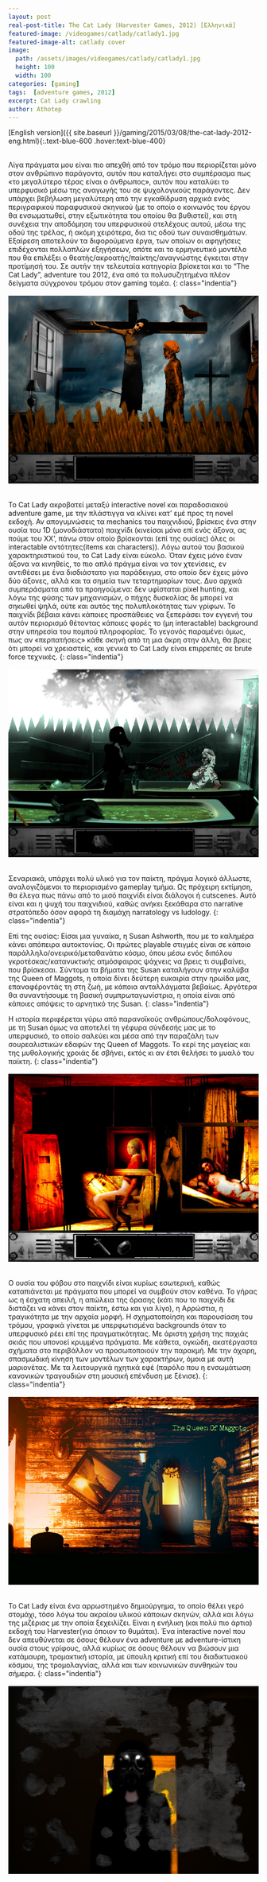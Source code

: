 ```yaml
---
layout: post
real-post-title: The Cat Lady (Harvester Games, 2012) [Ελληνικά]
featured-image: /videogames/catlady/catlady1.jpg
featured-image-alt: catlady cover
image:
  path: /assets/images/videogames/catlady/catlady1.jpg
  height: 100
  width: 100
categories: [gaming]
tags:  [adventure games, 2012]
excerpt: Cat Lady crawling
author: Athotep
---
```


[English version]({{ site.baseurl }}/gaming/2015/03/08/the-cat-lady-2012-eng.html){:.text-blue-600 .hover:text-blue-400}  
<br>

Λίγα πράγματα μου είναι πιο απεχθή από τον τρόμο που περιορίζεται μόνο στον ανθρώπινο παράγοντα, αυτόν που καταλήγει στο συμπέρασμα πως «το μεγαλύτερο τέρας είναι ο άνθρωπος», αυτόν που καταλύει το υπερφυσικό μέσω της αναγωγής του σε ψυχολογικούς παράγοντες. Δεν υπάρχει βεβήλωση μεγαλύτερη από την εγκαθίδρυση αρχικά ενός περιγραφικού παραφυσικού σκηνικού (με το οποίο ο κοινωνός του έργου θα ενσωματωθεί, στην εξωτικότητα του οποίου θα βυθιστεί), και στη συνέχεια την αποδόμηση του υπερφυσικού στελέχους αυτού, μέσω της οδού της τρέλας, ή ακόμη χειρότερα, δια τις οδού των συναισθημάτων. Εξαίρεση αποτελούν τα διφορούμενα έργα, των οποίων οι αφηγήσεις επιδέχονται πολλαπλών εξηγήσεων, οπότε και το ερμηνευτικό μοντέλο που θα επιλέξει ο θεατής/ακροατής/παίκτης/αναγνώστης έγκειται στην προτίμησή του. Σε αυτήν την τελευταία κατηγορία βρίσκεται και το “The Cat Lady”, adventure του 2012, ένα από τα πολυσυζητημένα πλέον δείγματα σύγχρονου τρόμου στον gaming τομέα.
{: class="indentia"}  
<br>
![catlady2](/assets/images/videogames/catlady/catlady2.jpg)  
<br>

Το Cat Lady ακροβατεί μεταξύ interactive novel και παραδοσιακού adventure game, με την πλάστιγγα να κλίνει κατ’ εμέ προς τη novel εκδοχή. Αν απογυμνώσεις τα mechanics του παιχνιδιού, βρίσκεις ένα στην ουσία του 1D (μονοδιάστατο) παιχνίδι (κινείσαι μόνο επί ενός άξονα, ας πούμε του XX’, πάνω στον οποίο βρίσκονται (επί της ουσίας) όλες οι interactable οντότητες(items και characters)). Λόγω αυτού του βασικού χαρακτηριστικού του, το Cat Lady είναι εύκολο. Όταν έχεις μόνο έναν άξονα να κινηθείς, το πιο απλό πράγμα είναι να τον χτενίσεις, εν αντιθέσει με ένα δισδιάστατο για παράδειγμα, στο οποίο δεν έχεις μόνο δύο άξονες, αλλά και τα σημεία των τεταρτημορίων τους. Δυο αρχικά συμπεράσματα από τα προηγούμενα: δεν υφίσταται pixel hunting, και λόγω της φύσης των μηχανισμών, ο πήχης δυσκολίας δε μπορεί να σηκωθεί ψηλά, ούτε και αυτός της πολυπλοκότητας των γρίφων. Το παιχνίδι βέβαια κάνει κάποιες προσπάθειες να ξεπεράσει τον εγγενή του αυτόν περιορισμό θέτοντας κάποιες φορές το (μη interactable) background στην υπηρεσία του πομπού πληροφορίας. Το γεγονός παραμένει όμως, πως αν «περπατήσεις» κάθε σκηνή από τη μια άκρη στην άλλη, θα βρεις ότι μπορεί να χρειαστείς, και γενικά το Cat Lady είναι επιρρεπές σε brute force τεχνικές.
{: class="indentia"}  
<br>
![catlady3](/assets/images/videogames/catlady/catlady3.jpg)  
<br>

Σεναριακά, υπάρχει πολύ υλικό για τον παίκτη, πράγμα λογικό άλλωστε, αναλογιζόμενοι το περιορισμένο gameplay τμήμα. Ως πρόχειρη εκτίμηση, θα έλεγα πως πάνω από το μισό παιχνίδι είναι διάλογοι ή cutscenes. Αυτό είναι και η ψυχή του παιχνιδιού, καθώς ανήκει ξεκάθαρα στο narrative στρατόπεδο όσον αφορά τη διαμάχη narratology vs ludology.
{: class="indentia"}

Επί της ουσίας: Είσαι μια γυναίκα, η Susan Ashworth, που με το καλημέρα κάνει απόπειρα αυτοκτονίας. Οι πρώτες playable στιγμές είναι σε κάποιο παράλληλο/ονειρικό/μεταθανάτιο κόσμο, όπου μέσω ενός διπόλου γκροτέσκας/κατανυκτικής ατμόσφαιρας ψάχνεις να βρεις τι συμβαίνει, που βρίσκεσαι. Σύντομα τα βήματα της Susan καταλήγουν στην καλύβα της Queen of Maggots, η οποία δίνει δεύτερη ευκαιρία στην ηρωίδα μας, επαναφέροντάς τη στη ζωή, με κάποια ανταλλάγματα βεβαίως. Αργότερα θα συναντήσουμε τη βασική συμπρωταγωνίστρια, η οποία είναι από κάποιες απόψεις το αρνητικό της Susan.
{: class="indentia"}

Η ιστορία περιφέρεται γύρω από παρανοϊκούς ανθρώπους/δολοφόνους, με τη Susan όμως να αποτελεί τη γέφυρα σύνδεσής μας με το υπερφυσικό, το οποίο σαλεύει και μέσα από την παραζάλη των σουρεαλιστικών εδαφών της Queen of Maggots. Το κερί της μαγείας και της μυθολογικής χροιάς δε σβήνει, εκτός κι αν έτσι θελήσει το μυαλό του παίκτη.
{: class="indentia"}  
<br>
![catlady4](/assets/images/videogames/catlady/catlady4.jpg)  
<br>

Ο ουσία του φόβου στο παιχνίδι είναι κυρίως εσωτερική, καθώς καταπιάνεται με πράγματα που μπορεί να συμβούν στον καθένα. Το γήρας ως η έσχατη απειλή, η απώλεια της όρασης (κάτι που το παιχνίδι δε διστάζει να κάνει στον παίκτη, έστω και για λίγο), η Αρρώστια, η τραγικότητα με την αρχαία μορφή. Η σχηματοποίηση και παρουσίαση του τρόμου, γραφικά γίνεται με υπερφωτισμένα backgrounds όταν το υπερφυσικό ρέει επί της πραγματικότητας. Με άριστη χρήση της παχιάς σκιάς που υπονοεί κρυμμένα πράγματα. Με κάθετα, ογκώδη, ακατέργαστα σχήματα στο περιβάλλον να προσωποποιούν την παρακμή. Με την άχαρη, σπασμωδική κίνηση των μοντέλων των χαρακτήρων, όμοια με αυτή μαριονέτας. Με τα λειτουργικά ηχητικά εφέ (παρόλο που η ενσωμάτωση κανονικών τραγουδιών στη μουσική επένδυση με ξένισε).
{: class="indentia"}  
<br>
![catlady5](/assets/images/videogames/catlady/catlady5.jpg)  
<br>

Το Cat Lady είναι ένα αρρωστημένο δημιούργημα, το οποίο θέλει γερό στομάχι, τόσο λόγω του ακραίου υλικού κάποιων σκηνών, αλλά και λόγω της μιζέριας με την οποία ξεχειλίζει. Είναι η ενήλικη (και πολύ πιο άρτια) εκδοχή του Harvester(για όποιον το θυμάται). Ένα interactive novel που δεν απευθύνεται σε όσους θέλουν ένα adventure με adventure-ίστικη ουσία στους γρίφους, αλλά κυρίως σε όσους θέλουν να βιώσουν μια κατάμαυρη, τρομακτική ιστορία, με ύπουλη κριτική επί του διαδικτυακού κόσμου, της τρομολαγνίας, αλλά και των κοινωνικών συνθηκών του σήμερα.
{: class="indentia"}  
<br>
![catlady6](/assets/images/videogames/catlady/catlady6.jpg)  
<br>